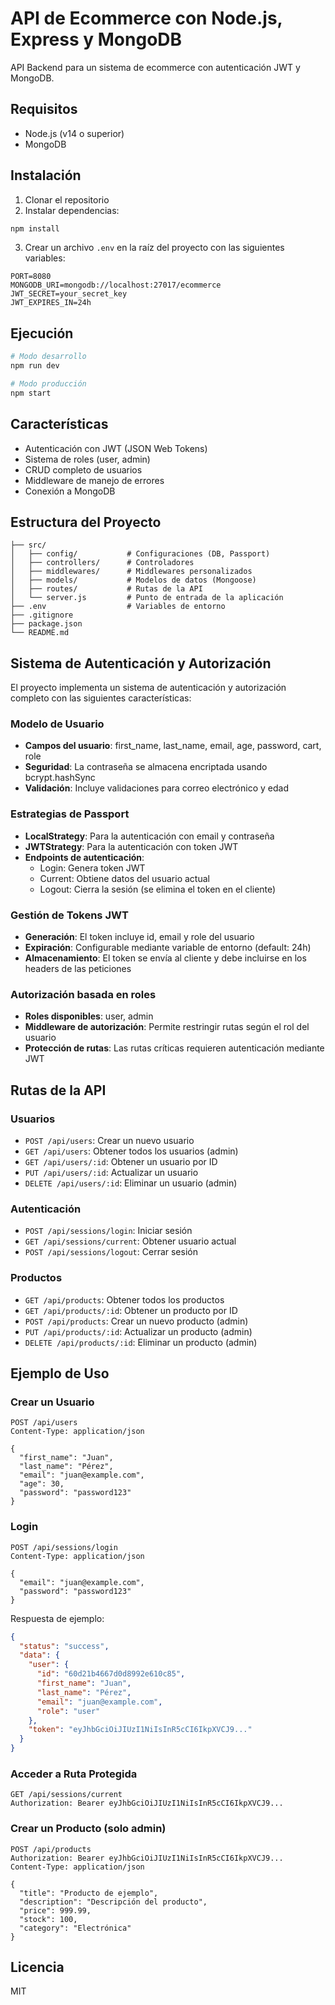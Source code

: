 # API de Ecommerce con Node.js, Express y MongoDB

API Backend para un sistema de ecommerce con autenticación JWT y MongoDB.

## Requisitos

- Node.js (v14 o superior)
- MongoDB

## Instalación

1. Clonar el repositorio
2. Instalar dependencias:

```bash
npm install
```

3. Crear un archivo `.env` en la raíz del proyecto con las siguientes variables:

```
PORT=8080
MONGODB_URI=mongodb://localhost:27017/ecommerce
JWT_SECRET=your_secret_key
JWT_EXPIRES_IN=24h
```

## Ejecución

```bash
# Modo desarrollo
npm run dev

# Modo producción
npm start
```

## Características

- Autenticación con JWT (JSON Web Tokens)
- Sistema de roles (user, admin)
- CRUD completo de usuarios
- Middleware de manejo de errores
- Conexión a MongoDB

## Estructura del Proyecto

```
├── src/
│   ├── config/           # Configuraciones (DB, Passport)
│   ├── controllers/      # Controladores
│   ├── middlewares/      # Middlewares personalizados
│   ├── models/           # Modelos de datos (Mongoose)
│   ├── routes/           # Rutas de la API
│   └── server.js         # Punto de entrada de la aplicación
├── .env                  # Variables de entorno
├── .gitignore
├── package.json
└── README.md
```

## Sistema de Autenticación y Autorización

El proyecto implementa un sistema de autenticación y autorización completo con las siguientes características:

### Modelo de Usuario

- **Campos del usuario**: first_name, last_name, email, age, password, cart, role
- **Seguridad**: La contraseña se almacena encriptada usando bcrypt.hashSync
- **Validación**: Incluye validaciones para correo electrónico y edad

### Estrategias de Passport

- **LocalStrategy**: Para la autenticación con email y contraseña
- **JWTStrategy**: Para la autenticación con token JWT
- **Endpoints de autenticación**:
  - Login: Genera token JWT
  - Current: Obtiene datos del usuario actual
  - Logout: Cierra la sesión (se elimina el token en el cliente)

### Gestión de Tokens JWT

- **Generación**: El token incluye id, email y role del usuario
- **Expiración**: Configurable mediante variable de entorno (default: 24h)
- **Almacenamiento**: El token se envía al cliente y debe incluirse en los headers de las peticiones

### Autorización basada en roles

- **Roles disponibles**: user, admin
- **Middleware de autorización**: Permite restringir rutas según el rol del usuario
- **Protección de rutas**: Las rutas críticas requieren autenticación mediante JWT

## Rutas de la API

### Usuarios

- `POST /api/users`: Crear un nuevo usuario
- `GET /api/users`: Obtener todos los usuarios (admin)
- `GET /api/users/:id`: Obtener un usuario por ID
- `PUT /api/users/:id`: Actualizar un usuario
- `DELETE /api/users/:id`: Eliminar un usuario (admin)

### Autenticación

- `POST /api/sessions/login`: Iniciar sesión
- `GET /api/sessions/current`: Obtener usuario actual
- `POST /api/sessions/logout`: Cerrar sesión

### Productos

- `GET /api/products`: Obtener todos los productos
- `GET /api/products/:id`: Obtener un producto por ID
- `POST /api/products`: Crear un nuevo producto (admin)
- `PUT /api/products/:id`: Actualizar un producto (admin)
- `DELETE /api/products/:id`: Eliminar un producto (admin)

## Ejemplo de Uso

### Crear un Usuario

```
POST /api/users
Content-Type: application/json

{
  "first_name": "Juan",
  "last_name": "Pérez",
  "email": "juan@example.com",
  "age": 30,
  "password": "password123"
}
```

### Login

```
POST /api/sessions/login
Content-Type: application/json

{
  "email": "juan@example.com",
  "password": "password123"
}
```

Respuesta de ejemplo:
```json
{
  "status": "success",
  "data": {
    "user": {
      "id": "60d21b4667d0d8992e610c85",
      "first_name": "Juan",
      "last_name": "Pérez",
      "email": "juan@example.com",
      "role": "user"
    },
    "token": "eyJhbGciOiJIUzI1NiIsInR5cCI6IkpXVCJ9..."
  }
}
```

### Acceder a Ruta Protegida

```
GET /api/sessions/current
Authorization: Bearer eyJhbGciOiJIUzI1NiIsInR5cCI6IkpXVCJ9...
```

### Crear un Producto (solo admin)

```
POST /api/products
Authorization: Bearer eyJhbGciOiJIUzI1NiIsInR5cCI6IkpXVCJ9...
Content-Type: application/json

{
  "title": "Producto de ejemplo",
  "description": "Descripción del producto",
  "price": 999.99,
  "stock": 100,
  "category": "Electrónica"
}
```

## Licencia

MIT
